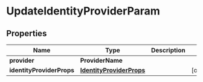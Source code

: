 

# UpdateIdentityProviderParam


## Properties

| Name | Type | Description | Notes |
|------------ | ------------- | ------------- | -------------|
|**provider** | **ProviderName** |  |  |
|**identityProviderProps** | [**IdentityProviderProps**](IdentityProviderProps.md) |  |  [optional] |



